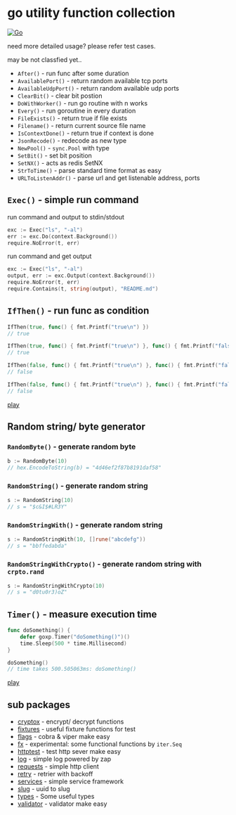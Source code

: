 # go utility function collection

[![Go](https://github.com/whitekid/goxp/actions/workflows/go.yml/badge.svg)](https://github.com/whitekid/goxp/actions/workflows/go.yml)

need more detailed usage? please refer test cases.

may be not classfied yet..

- `After()` - run func after some duration
- `AvailablePort()` - return random available tcp ports
- `AvailableUdpPort()` - return random available udp ports
- `ClearBit()` - clear bit postion
- `DoWithWorker()` - run go routine with n works
- `Every()` - run goroutine in every duration
- `FileExists()` - return true if file exists
- `Filename()` - return current source file name
- `IsContextDone()` - return true if context is done
- `JsonRecode()` - redecode as new type
- `NewPool()` - `sync.Pool` with type
- `SetBit()` - set bit position
- `SetNX()` - acts as redis SetNX
- `StrToTime()` - parse standard time format as easy
- `URLToListenAddr()` - parse url and get listenable address, ports

## `Exec()` - simple run command

run command and output to stdin/stdout

```go
exc := Exec("ls", "-al")
err := exc.Do(context.Background())
require.NoError(t, err)
```

run command and get output

```go
exc := Exec("ls", "-al")
output, err := exc.Output(context.Background())
require.NoError(t, err)
require.Contains(t, string(output), "README.md")
```

## `IfThen()` - run func as condition

```go
IfThen(true, func() { fmt.Printf("true\n") })
// true

IfThen(true, func() { fmt.Printf("true\n") }, func() { fmt.Printf("false\n") })
// true

IfThen(false, func() { fmt.Printf("true\n") }, func() { fmt.Printf("false\n") })
// false

IfThen(false, func() { fmt.Printf("true\n") }, func() { fmt.Printf("false\n") }, func() { fmt.Printf("false\n") })
// false
```

[play](https://go.dev/play/p/wNadBmhNYR-)

## Random string/ byte generator

### `RandomByte()` - generate random byte

```go
b := RandomByte(10)
// hex.EncodeToString(b) = "4d46ef2f87b8191daf58"
```

### `RandomString()` - generate random string

```go
s := RandomString(10)
// s = "$c&I$#LR3Y"
```

### `RandomStringWith()` - generate random string

```go
s := RandomStringWith(10, []rune("abcdefg"))
// s = "bbffedabda"
```

### `RandomStringWithCrypto()` - generate random string with `crpto.rand`

```go
s := RandomStringWithCrypto(10)
// s = "d0tu0r3)oZ"
```

## `Timer()` - measure execution time

```go
func doSomething() {
    defer goxp.Timer("doSomething()")()
    time.Sleep(500 * time.Millisecond)
}

doSomething()
// time takes 500.505063ms: doSomething()
```

[play](https://go.dev/play/p/Wcj2Hw5CLL6)

## sub packages

- [cryptox](cryptox) - encrypt/ decrypt functions
- [fixtures](fixtures) - useful fixture functions for test
- [flags](flags) - cobra & viper make easy
- [fx](fx) - experimental: some functional functions by `iter.Seq`
- [httptest](httptest) - test http sever make easy
- [log](log) - simple log powered by zap
- [requests](requests) - simple http client
- [retry](retry) - retrier with backoff
- [services](services) - simple service framework
- [slug](slug) - uuid to slug
- [types](types) - Some useful types
- [validator](validator) - validator make easy
